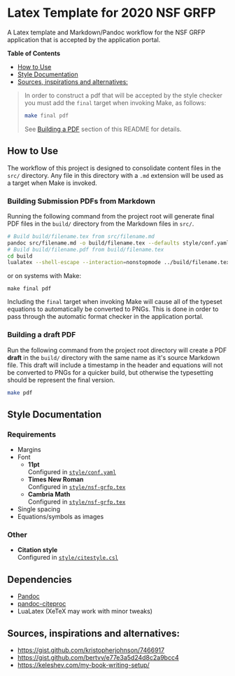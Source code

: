 # Latex Template for 2020 NSF GRFP

A Latex template and Markdown/Pandoc workflow for the NSF GRFP application that is accepted by the application portal.

**Table of Contents**
  - [How to Use](#how-to-use)
  - [Style Documentation](#style-documentation)
  - [Sources, inspirations and alternatives:](#sources-inspirations-and-alternatives)


> In order to construct a pdf that will be accepted by the style checker you must add the `final` target when invoking Make, as follows:
>
>```bash
>make final pdf
>```
> See [Building a PDF](#building-a-pdf) section of this README for details.

## How to Use

The workflow of this project is designed to consolidate content files in the `src/` directory. Any file in this directory with a `.md` extension will be used as a target when Make is invoked.

### Building Submission PDFs from Markdown

Running the following command from the project root will generate final PDF files in the `build/` directory from the Markdown files in `src/`.

```bash
# Build build/filename.tex from src/filename.md
pandoc src/filename.md -o build/filename.tex --defaults style/conf.yaml --template style/temp.tex -H style/nsf-grfp.tex -F pandoc-citeproc -V timestampFlag=false
# Build build/filename.pdf from build/filename.tex
cd build
lualatex --shell-escape --interaction=nonstopmode ../build/filename.tex -o filname.pdf
```

or on systems with Make:

```shell
make final pdf
```

Including the `final` target when invoking Make will cause all of the typeset equations to automatically be converted to PNGs. This is done in order to pass through the automatic format checker in the application portal.

### Building a draft PDF

Run the following command from the project root directory will create a PDF **draft** in the `build/` directory with the same name as it's source Markdown file. This draft will include a timestamp in the header and equations will not be converted to PNGs for a quicker build, but otherwise the typesetting should be represent the final version.

```bash
make pdf
```

## Style Documentation

### Requirements

- Margins
- Font
  - **11pt** \
    Configured in [`style/conf.yaml`](style/conf.yaml)
  - **Times New Roman** \
    Configured in [`style/nsf-grfp.tex`](style/nsf-grfp.tex)
  - **Cambria Math** \
    Configured in [`style/nsf-grfp.tex`](style/nsf-grfp.tex)
- Single spacing
- Equations/symbols as images

### Other

- **Citation style** \
  Configured in [`style/citestyle.csl`](style/citestyle.csl)

## Dependencies

- [Pandoc]()
- [pandoc-citeproc]()
- LuaLatex (XeTeX may work with minor tweaks)


## Sources, inspirations and alternatives:

  - https://gist.github.com/kristopherjohnson/7466917
  - https://gist.github.com/bertvv/e77e3a5d24d8c2a9bcc4
  - https://keleshev.com/my-book-writing-setup/
